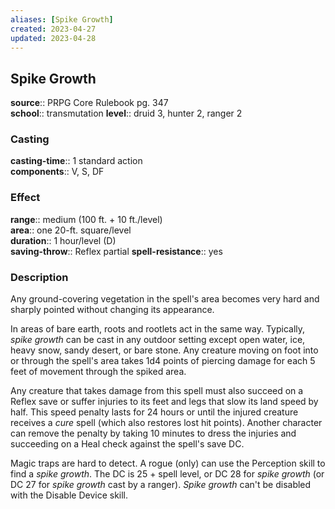 ```yaml
---
aliases: [Spike Growth]
created: 2023-04-27
updated: 2023-04-28
---
```


## Spike Growth

**source**:: PRPG Core Rulebook pg. 347  
**school**:: transmutation
**level**:: druid 3, hunter 2, ranger 2

### Casting

**casting-time**:: 1 standard action  
**components**:: V, S, DF

### Effect

**range**:: medium (100 ft. + 10 ft./level)  
**area**:: one 20-ft. square/level  
**duration**:: 1 hour/level (D)  
**saving-throw**:: Reflex partial
**spell-resistance**:: yes

### Description

Any ground-covering vegetation in the spell's area becomes very hard and sharply pointed without changing its appearance.  
  
In areas of bare earth, roots and rootlets act in the same way. Typically, *spike growth* can be cast in any outdoor setting except open water, ice, heavy snow, sandy desert, or bare stone. Any creature moving on foot into or through the spell's area takes 1d4 points of piercing damage for each 5 feet of movement through the spiked area.  
  
Any creature that takes damage from this spell must also succeed on a Reflex save or suffer injuries to its feet and legs that slow its land speed by half. This speed penalty lasts for 24 hours or until the injured creature receives a *cure* spell (which also restores lost hit points). Another character can remove the penalty by taking 10 minutes to dress the injuries and succeeding on a Heal check against the spell's save DC.  
  
Magic traps are hard to detect. A rogue (only) can use the Perception skill to find a *spike growth*. The DC is 25 + spell level, or DC 28 for *spike growth* (or DC 27 for *spike growth* cast by a ranger). *Spike growth* can't be disabled with the Disable Device skill.
